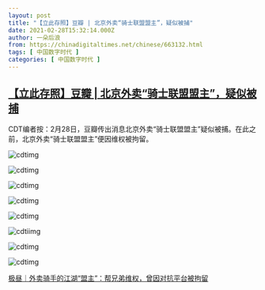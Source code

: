 ```yaml
---
layout: post
title: "【立此存照】豆瓣 | 北京外卖“骑士联盟盟主”，疑似被捕"
date: 2021-02-28T15:32:14.000Z
author: 一朵后浪
from: https://chinadigitaltimes.net/chinese/663132.html
tags: [ 中国数字时代 ]
categories: [ 中国数字时代 ]
---
```

<!--1614526334000-->
[【立此存照】豆瓣 | 北京外卖“骑士联盟盟主”，疑似被捕](https://chinadigitaltimes.net/chinese/663132.html)
------

<div>
<p>CDT编者按：2月28日，豆瓣传出消息北京外卖“骑士联盟盟主”疑似被捕。在此之前，北京外卖“骑士联盟盟主”便因维权被拘留。</p><p><img src="https://chinadigitaltimes.net/chinese/files/2021/02/截屏2021-02-28-上午9.28.54.png" alt="cdtimg" /></p><p><img src="https://chinadigitaltimes.net/chinese/files/2021/02/1-1.jpg" alt="cdtimg" /></p><p><img src="https://chinadigitaltimes.net/chinese/files/2021/02/2.jpg" alt="cdtimg" /></p><p><img src="https://chinadigitaltimes.net/chinese/files/2021/02/3.jpg" alt="cdtimg" /></p><p><img src="https://chinadigitaltimes.net/chinese/files/2021/02/4.jpg" alt="cdtimg" /></p><p><img src="https://chinadigitaltimes.net/chinese/files/2021/02/5.jpg" alt="cdtiimg" /></p><p><img src="https://chinadigitaltimes.net/chinese/files/2021/02/6.jpg" alt="cdtimg" /></p><p><img src="https://chinadigitaltimes.net/chinese/files/2021/02/7.jpg" alt="cdtimg" /></p><p><a href="https://chinadigitaltimes.net/chinese/658417.html" title="极昼｜外卖骑手的江湖“盟主”：帮兄弟维权，曾因对抗平台被拘留">极昼｜外卖骑手的江湖“盟主”：帮兄弟维权，曾因对抗平台被拘留</a></p>
</div>
